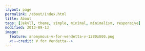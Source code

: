```yaml
---
layout: page
permalink: /about/index.html
title: About 
tags: [Jekyll, theme, simple, minimal, minimalism, responsive]
modified: 2013-09-13
image:
  feature: anonymous-v-for-vendetta-v-1280x800.png
  <!--credit: V for Vendetta-->
---
```

<!--Looking for a simple, responsive, theme for your Jekyll powered blog? Well look no further. Here be **So Simple Theme**, the followup to [**Minimal Mistakes**](http://mmistakes.github.io/minimal-mistakes) --- by designer slash illustrator [Michael Rose](http://mademistakes).-->

<!--## So Simple Theme is all about:-->

<!--* Responsive templates. Looking good on mobile, tablet, and desktop.-->
<!--* Gracefully degrading in older browsers. Compatible with Internet Explorer 9+ and all modern browsers.-->
<!--* Minimal embellishments and subtle animations. -->
<!--* Readable typography to make your words shine.-->
<!--* Support for large images to call out your favorite posts.-->
<!--* Disqus comments if you choose to enable.-->
<!--* Simple and clear permalink structure[^1].-->
<!--* Tags for [Open Graph](https://developers.facebook.com/docs/opengraph/) and [Twitter Cards](https://dev.twitter.com/docs/cards) for a better social sharing experience.-->
<!--* Vanilla [custom 404 page]({{ site.url }}/404.html) to get you started.-->
<!--* Stylesheets for Pygments and Coderay [syntax highlighting](http://mmistakes.github.io/articles/so-simple-theme/code-highlighting-post/) to make your code examples look snazzy.-->
<!--* Simple search that overlays results based on post title.-->
<!--* [Grunt build script]({{ site.url }}/theme-setup/index.html#theme-development) for easier theme development.-->
<!--* [Sitemap](https://github.com/mmistakes/so-simple-theme/blob/master/sitemap.xml) for search engines-->

<!--<a markdown="0" href="{{ site.url }}/theme-setup" class="btn">Install Minimal Mistakes Theme</a>-->

<!--[^1]: Example: *domain.com/category-name/post-title*-->
